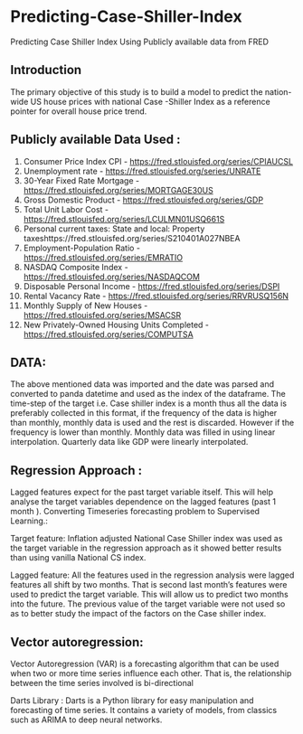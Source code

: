 # Predicting-Case-Shiller-Index
Predicting Case Shiller Index Using Publicly available data from FRED

## Introduction
The primary objective of this study is to build a model to predict the nation-wide US house prices with national
Case -Shiller Index as a reference pointer for overall house price trend.

## Publicly available Data Used :
1. Consumer Price Index CPI - https://fred.stlouisfed.org/series/CPIAUCSL
2. Unemployment rate - https://fred.stlouisfed.org/series/UNRATE
3. 30-Year Fixed Rate Mortgage - https://fred.stlouisfed.org/series/MORTGAGE30US
4. Gross Domestic Product - https://fred.stlouisfed.org/series/GDP
5. Total Unit Labor Cost - https://fred.stlouisfed.org/series/LCULMN01USQ661S
6. Personal current taxes: State and local: Property taxeshttps://fred.stlouisfed.org/series/S210401A027NBEA
7. Employment-Population Ratio - https://fred.stlouisfed.org/series/EMRATIO
8. NASDAQ Composite Index - https://fred.stlouisfed.org/series/NASDAQCOM
9. Disposable Personal Income - https://fred.stlouisfed.org/series/DSPI
10. Rental Vacancy Rate - https://fred.stlouisfed.org/series/RRVRUSQ156N
11. Monthly Supply of New Houses - https://fred.stlouisfed.org/series/MSACSR
12. New Privately-Owned Housing Units Completed -
https://fred.stlouisfed.org/series/COMPUTSA


## DATA:
The above mentioned data was imported and the date was parsed and converted to panda datetime and used as the
index of the dataframe. The time-step of the target i.e. Case shiller index is a month thus all the data is preferably
collected in this format, if the frequency of the data is higher than monthly, monthly data is used and the rest is
discarded. However if the frequency is lower than monthly. Monthly data was filled in using linear interpolation.
Quarterly data like GDP were linearly interpolated.

## Regression Approach :
Lagged features expect for the past target variable itself. This will help analyse the target variables dependence on
the lagged features (past 1 month ).
Converting Timeseries forecasting problem to Supervised Learning.:

Target feature:
Inflation adjusted National Case Shiller index was used as the target variable in the regression approach as it
showed better results than using vanilla National CS index.

Lagged feature:
All the features used in the regression analysis were lagged features all shift by two months. That is second last
month’s features were used to predict the target variable. This will allow us to predict two months into the future.
The previous value of the target variable were not used so as to better study the
impact of the factors on the Case shiller index.

## Vector autoregression:
Vector Autoregression (VAR) is a forecasting algorithm that can be used when two or more time series influence
each other. That is, the relationship between the time series involved is bi-directional

Darts Library :
Darts is a Python library for easy manipulation and forecasting of time series. It contains a variety of models, from
classics such as ARIMA to deep neural networks.
